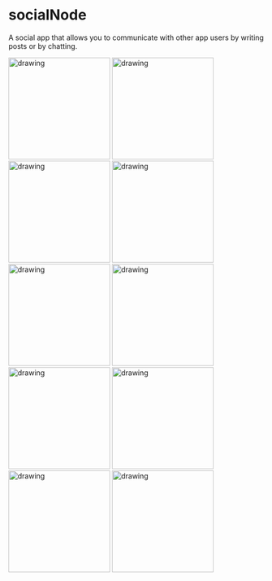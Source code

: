 # socialNode
A social app that allows you to communicate with other app users by writing posts or by chatting.

<img src="![chat_view_mobile](https://user-images.githubusercontent.com/70914417/180507006-5a2b1abf-e3fa-4b55-86f9-fb3b5dae2a62.jpg)" alt="drawing" width="200"/>
<img src="![gallery_desktop](https://user-images.githubusercontent.com/70914417/180507008-31203617-f159-4be7-8bb9-f39a3a70e0fa.png)" alt="drawing" width="200"/>
<img src="![home_desktop](https://user-images.githubusercontent.com/70914417/180507010-aebf6708-b69a-4a92-8bf1-68653753363b.png)" alt="drawing" width="200"/>
<img src="![notification](https://user-images.githubusercontent.com/70914417/180507011-aa841702-10e0-453a-8834-61e5f50ea3ca.jpg)" alt="drawing" width="200"/>
<img src="![posts_desktop](https://user-images.githubusercontent.com/70914417/180507012-441fc1b5-7529-4678-80fd-a8761eb2b846.png)" alt="drawing" width="200"/>
<img src="![posts_mobile](https://user-images.githubusercontent.com/70914417/180507014-26864c0c-640f-472e-82fd-1886a17fd8b8.jpg)" alt="drawing" width="200"/>
<img src="![profile_desktop](https://user-images.githubusercontent.com/70914417/180507016-1b9b7d68-042b-4155-bcdb-52abc380c501.png)" alt="drawing" width="200"/>
<img src="![profile_mobile](https://user-images.githubusercontent.com/70914417/180507017-812b23d3-d019-46f8-8304-ce5937045c33.jpg)" alt="drawing" width="200"/>
<img src="![report](https://user-images.githubusercontent.com/70914417/180507019-2d336513-9d59-4487-b207-1fc8a6ade428.jpg)" alt="drawing" width="200"/>
<img src="![chat_mobile](https://user-images.githubusercontent.com/70914417/180507020-541134a9-2aa6-4af2-b974-14ab70423caa.jpg)" alt="drawing" width="200"/>










